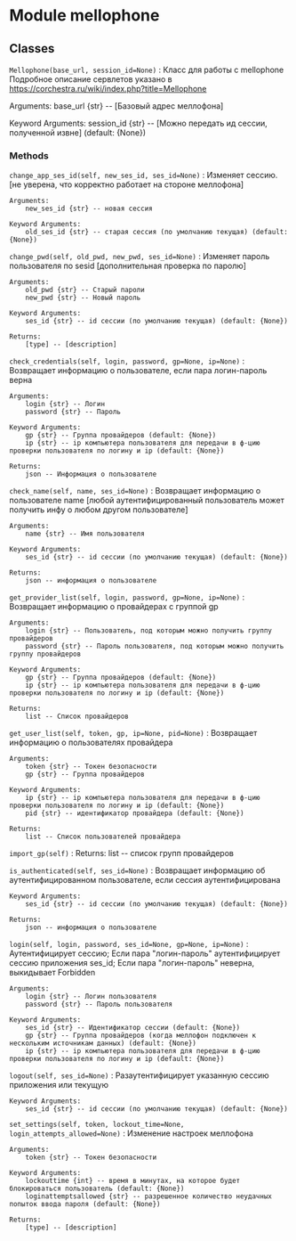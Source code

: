 Module mellophone
=================

Classes
-------

`Mellophone(base_url, session_id=None)`
:   Класс для работы с mellophone
    Подробное описание сервлетов указано в https://corchestra.ru/wiki/index.php?title=Mellophone

Arguments:
    base_url {str} -- [Базовый адрес меллофона]

Keyword Arguments:
    session_id {str} -- [Можно передать ид сессии, полученной извне] (default: {None})

### Methods

`change_app_ses_id(self, new_ses_id, ses_id=None)`
:   Изменяет сессию.
        [не уверена, что корректно работает на стороне меллофона]

    Arguments:
        new_ses_id {str} -- новая сессия

    Keyword Arguments:
        old_ses_id {str} -- старая сессия (по умолчанию текущая) (default: {None})

`change_pwd(self, old_pwd, new_pwd, ses_id=None)`
:   Изменяет пароль пользователя по sesid
        [дополнительная проверка по паролю]

    Arguments:
        old_pwd {str} -- Старый пароли
        new_pwd {str} -- Новый пароль

    Keyword Arguments:
        ses_id {str} -- id сессии (по умолчанию текущая) (default: {None})

    Returns:
        [type] -- [description]

`check_credentials(self, login, password, gp=None, ip=None)`
:   Возвращает информацию о пользователе, если пара логин-пароль верна

    Arguments:
        login {str} -- Логин
        password {str} -- Пароль

    Keyword Arguments:
        gp {str} -- Группа провайдеров (default: {None})
        ip {str} -- ip компьютера пользователя для передачи в ф-цию проверки пользователя по логину и ip (default: {None})

    Returns:
        json -- Информация о пользователе

`check_name(self, name, ses_id=None)`
:   Возвращает информацию о пользователе name
        [любой аутентифицированный пользователь может получить инфу о любом другом пользователе]

    Arguments:
        name {str} -- Имя пользователя

    Keyword Arguments:
        ses_id {str} -- id сессии (по умолчанию текущая) (default: {None})

    Returns:
        json -- информация о пользователе

`get_provider_list(self, login, password, gp=None, ip=None)`
:   Возвращает информацию о провайдерах с группой gp

    Arguments:
        login {str} -- Пользователь, под которым можно получить группу провайдеров
        password {str} -- Пароль пользователя, под которым можно получить группу провайдеров

    Keyword Arguments:
        gp {str} -- Группа провайдеров (default: {None})
        ip {str} -- ip компьютера пользователя для передачи в ф-цию проверки пользователя по логину и ip (default: {None})

    Returns:
        list -- Список провайдеров

`get_user_list(self, token, gp, ip=None, pid=None)`
:   Возвращает информацию о пользователях провайдера

    Arguments:
        token {str} -- Токен безопасности
        gp {str} -- Группа провайдеров

    Keyword Arguments:
        ip {str} -- ip компьютера пользователя для передачи в ф-цию проверки пользователя по логину и ip (default: {None})
        pid {str} -- идентификатор провайдера (default: {None})

    Returns:
        list -- Список пользователей провайдера

`import_gp(self)`
:   Returns:
        list -- список групп провайдеров

`is_authenticated(self, ses_id=None)`
:   Возвращает информацию об аутентифицированном пользователе, если сессия аутентифицирована

    Keyword Arguments:
        ses_id {str} -- id сессии (по умолчанию текущая) (default: {None})

    Returns:
        json -- информация о пользователе

`login(self, login, password, ses_id=None, gp=None, ip=None)`
:   Аутентифицирует сессию;
        Если пара "логин-пароль" аутентифицирует сессию приложения ses_id;
        Если пара "логин-пароль" неверна, выкидывает Forbidden

    Arguments:
        login {str} -- Логин пользователя
        password {str} -- Пароль пользователя

    Keyword Arguments:
        ses_id {str} -- Идентификатор сессии (default: {None})
        gp {str} -- Группа провайдеров (когда меллофон подключен к нескольким источникам данных) (default: {None})
        ip {str} -- ip компьютера пользователя для передачи в ф-цию проверки пользователя по логину и ip (default: {None})

`logout(self, ses_id=None)`
:   Разаутентифицирует указанную сессию приложения или текущую

    Keyword Arguments:
        ses_id {str} -- id сессии (по умолчанию текущая) (default: {None})

`set_settings(self, token, lockout_time=None, login_attempts_allowed=None)`
:   Изменение настроек меллофона

    Arguments:
        token {str} -- Токен безопасности

    Keyword Arguments:
        lockouttime {int} -- время в минутах, на которое будет блокироваться пользователь (default: {None})
        loginattemptsallowed {str} -- разрешенное количество неудачных попыток ввода пароля (default: {None})

    Returns:
        [type] -- [description]